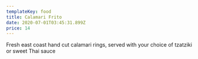 ```yaml
---
templateKey: food
title: Calamari Frito
date: 2020-07-01T03:45:31.899Z
price: 14
---
```


Fresh east coast hand cut calamari rings, served with your choice of tzatziki or sweet Thai sauce
